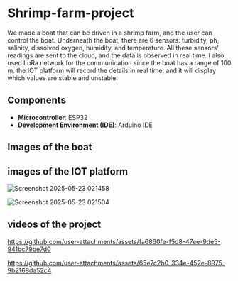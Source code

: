 # Shrimp-farm-project

We made a boat that can be driven in a shrimp farm, and the user can control the boat. Underneath the boat, there are 6 sensors: turbidity, ph, salinity, dissolved oxygen, humidity, and temperature. All these sensors' readings are sent to the cloud, and the data is observed in real time. I also used LoRa network for the communication since the boat has a range of 100 m. the IOT platform will record the details in real time, and it will display which values are stable and unstable. 

## Components
- **Microcontroller**: ESP32  
- **Development Environment (IDE)**: Arduino IDE

## Images of the boat 



## images of the IOT platform 

![Screenshot 2025-05-23 021458](https://github.com/user-attachments/assets/7fff5cc7-3da9-47d3-a37f-4958288b4b20)

![Screenshot 2025-05-23 021504](https://github.com/user-attachments/assets/10bec952-7243-488d-b096-2e9871b18b34)



## videos of the project  
https://github.com/user-attachments/assets/fa6860fe-f5d8-47ee-9de5-941bc79be7d0

https://github.com/user-attachments/assets/65e7c2b0-334e-452e-8975-9b2168da52c4


